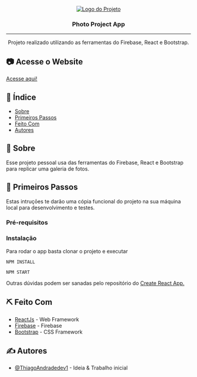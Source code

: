 <p align="center">
  <a href="" rel="noopener">
 <img src="https://user-images.githubusercontent.com/63686057/89356237-a8dfd780-d693-11ea-838c-cf69daa08a63.png" alt="Logo do Projeto"></a>
</p>

<h3 align="center">Photo Project App</h3>

---

<p align="center"> Projeto realizado utilizando as ferramentas do Firebase, React e Bootstrap.
    <br> 
</p>

## 📷 Acesse o Website <a name = "acesse_website"></a>

<a href="https://projeto-testeee.web.app">Acesse aqui!</a>

## 📝 Índice

- [Sobre](#sobre)
- [Primeiros Passos](#primeiros_passos)
- [Feito Com](#feito_com)
- [Autores](#autores)

## 🧐 Sobre <a name = "sobre"></a>

Esse projeto pessoal usa das ferramentas do Firebase, React e Bootstrap para replicar uma galeria de fotos.

## 🏁 Primeiros Passos <a name = "primeiros_passos"></a>

Estas intruçōes te darão uma cópia funcional do projeto na sua máquina local para desenvolvimento e testes.

### Pré-requisitos

### Instalação

Para rodar o app basta clonar o projeto e executar

```
NPM INSTALL
```

```
NPM START
```

Outras dúvidas podem ser sanadas pelo repositório do [Create React App.](https://github.com/facebook/create-react-app)

## ⛏️ Feito Com <a name = "feito_com"></a>

- [ReactJs](https://reactjs.org) - Web Framework
- [Firebase](https://firebase.google.com/?hl=pt-br) - Firebase
- [Bootstrap](https://react-bootstrap.github.io/) - CSS Framework

## ✍️ Autores <a name = "autores"></a>

- [@ThiagoAndradedev1](https://github.com/ThiagoAndradedev1) - Ideia & Trabalho inicial
